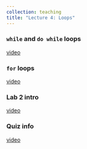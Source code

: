 ```yaml
---
collection: teaching
title: "Lecture 4: Loops"
---
```


### `while` and `do while` loops
[video]()

### `for` loops
[video]()

### Lab 2 intro
[video]()

### Quiz info
[video]()
